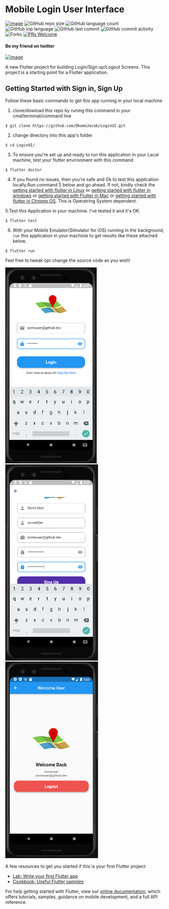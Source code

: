 # Mobile Login User Interface
[![image](https://img.shields.io/badge/License-MIT-yellow.svg)](https://opensource.org/licenses/MIT)
![GitHub repo size](https://img.shields.io/github/repo-size/OkomoJacob/LoginUI?color=green-yellow&logo=github&logoColor=blue)
![GitHub language count](https://img.shields.io/github/languages/count/OkomoJacob/LoginUI?logo=visual-studio-code) 
![GitHub top language](https://img.shields.io/github/languages/top/OkomoJacob/LoginUI)
![GitHub last commit](https://img.shields.io/github/last-commit/OkomoJacob/LoginUI?style=plastic&color=brightgreen) 
![GitHub commit activity](https://img.shields.io/github/commit-activity/w/OkomoJacob/LoginUI.svg?style=flat)
![Forks](https://img.shields.io/github/forks/OkomoJacob/LoginUI?style=social) 
[![PRs Welcome](https://img.shields.io/badge/PRs-welcome-brightgreen.svg)](https://reactjs.org/docs/how-to-contribute.html#your-first-pull-request)

#### Be my friend on twitter
[![image](https://img.shields.io/twitter/follow/okomojacob?style=social)](https://twitter.com/okomojacob)

A new Flutter project for building Login/Sign up/Logout Screens.
This project is a starting point for a Flutter application.

## Getting Started with Sign in, Sign Up
Follow these basic commands to get this app running in your local machine 

1. clone/dowload this repo by runing this command in your cmd/terminal/command line
```shell
$ git clone https://github.com/OkomoJacob/LoginUI.git
```
2. change directory into this app's folder
```shell
$ cd LoginUI/
```
3. To ensure you're set up and ready to run this application in your Lacal machine, test your flutter environment with this command
```shell
$ flutter doctor
```

4. If you found no issues, then you're safe and Ok to test this application locally.Run command 5 below and go ahead. If not, kindly check the [getting started with flutter in Linux](https://docs.flutter.dev/get-started/install/linux) or [getting started with flutter in windows](https://docs.flutter.dev/get-started/install/windows) or [getting started with Flutter in Mac](https://docs.flutter.dev/get-started/install/macos) or [getting started with flutter in Chrome OS](https://docs.flutter.dev/get-started/install/chromeos). This is Operatring System dependent.

5.Test this Application in your machinie. I've tested it and it's OK.
```shell
$ flutter test
```
6. With your Mobile Emulator(Simulator for iOS) running in the background, `run` this application in your machinie to get results like these attached below.
```shell
$ flutter run
```
Feel free to tweak opr change the source code as you wish!

<img src = "https://github.com/OkomoJacob/LoginUI/blob/main/snips/loginScreen.PNG"><img src = "https://github.com/OkomoJacob/LoginUI/blob/main/snips/registrationScreen.PNG"><img src = "https://github.com/OkomoJacob/LoginUI/blob/main/snips/logOut.PNG">

A few resources to get you started if this is your first Flutter project:

- [Lab: Write your first Flutter app](https://flutter.dev/docs/get-started/codelab)
- [Cookbook: Useful Flutter samples](https://flutter.dev/docs/cookbook)

For help getting started with Flutter, view our
[online documentation](https://flutter.dev/docs), which offers tutorials,
samples, guidance on mobile development, and a full API reference.
